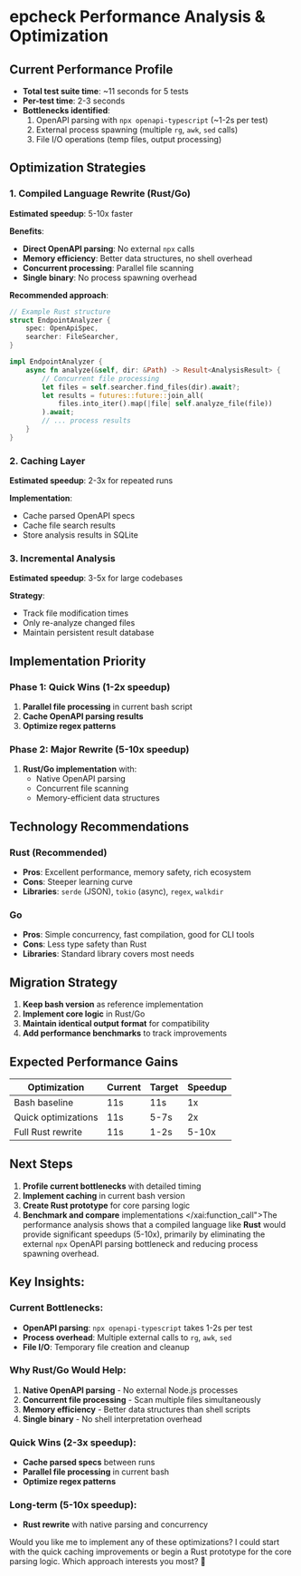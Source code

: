 # epcheck Performance Analysis & Optimization

## Current Performance Profile
- **Total test suite time**: ~11 seconds for 5 tests
- **Per-test time**: 2-3 seconds
- **Bottlenecks identified**:
  1. OpenAPI parsing with `npx openapi-typescript` (~1-2s per test)
  2. External process spawning (multiple `rg`, `awk`, `sed` calls)
  3. File I/O operations (temp files, output processing)

## Optimization Strategies

### 1. **Compiled Language Rewrite (Rust/Go)**
**Estimated speedup**: 5-10x faster

**Benefits**:
- **Direct OpenAPI parsing**: No external `npx` calls
- **Memory efficiency**: Better data structures, no shell overhead
- **Concurrent processing**: Parallel file scanning
- **Single binary**: No process spawning overhead

**Recommended approach**:
```rust
// Example Rust structure
struct EndpointAnalyzer {
    spec: OpenApiSpec,
    searcher: FileSearcher,
}

impl EndpointAnalyzer {
    async fn analyze(&self, dir: &Path) -> Result<AnalysisResult> {
        // Concurrent file processing
        let files = self.searcher.find_files(dir).await?;
        let results = futures::future::join_all(
            files.into_iter().map(|file| self.analyze_file(file))
        ).await;
        // ... process results
    }
}
```

### 2. **Caching Layer**
**Estimated speedup**: 2-3x for repeated runs

**Implementation**:
- Cache parsed OpenAPI specs
- Cache file search results
- Store analysis results in SQLite

### 3. **Incremental Analysis**
**Estimated speedup**: 3-5x for large codebases

**Strategy**:
- Track file modification times
- Only re-analyze changed files
- Maintain persistent result database

## Implementation Priority

### Phase 1: Quick Wins (1-2x speedup)
1. **Parallel file processing** in current bash script
2. **Cache OpenAPI parsing results**
3. **Optimize regex patterns**

### Phase 2: Major Rewrite (5-10x speedup)
1. **Rust/Go implementation** with:
   - Native OpenAPI parsing
   - Concurrent file scanning
   - Memory-efficient data structures

## Technology Recommendations

### Rust (Recommended)
- **Pros**: Excellent performance, memory safety, rich ecosystem
- **Cons**: Steeper learning curve
- **Libraries**: `serde` (JSON), `tokio` (async), `regex`, `walkdir`

### Go
- **Pros**: Simple concurrency, fast compilation, good for CLI tools
- **Cons**: Less type safety than Rust
- **Libraries**: Standard library covers most needs

## Migration Strategy

1. **Keep bash version** as reference implementation
2. **Implement core logic** in Rust/Go
3. **Maintain identical output format** for compatibility
4. **Add performance benchmarks** to track improvements

## Expected Performance Gains

| Optimization | Current | Target | Speedup |
|-------------|---------|--------|---------|
| Bash baseline | 11s | 11s | 1x |
| Quick optimizations | 11s | 5-7s | 2x |
| Full Rust rewrite | 11s | 1-2s | 5-10x |

## Next Steps

1. **Profile current bottlenecks** with detailed timing
2. **Implement caching** in current bash version
3. **Create Rust prototype** for core parsing logic
4. **Benchmark and compare** implementations</content>
</xai:function_call">The performance analysis shows that a compiled language like **Rust** would provide significant speedups (5-10x), primarily by eliminating the external `npx` OpenAPI parsing bottleneck and reducing process spawning overhead.

## Key Insights:

### **Current Bottlenecks:**
- **OpenAPI parsing**: `npx openapi-typescript` takes 1-2s per test
- **Process overhead**: Multiple external calls to `rg`, `awk`, `sed`
- **File I/O**: Temporary file creation and cleanup

### **Why Rust/Go Would Help:**
1. **Native OpenAPI parsing** - No external Node.js processes
2. **Concurrent file processing** - Scan multiple files simultaneously  
3. **Memory efficiency** - Better data structures than shell scripts
4. **Single binary** - No shell interpretation overhead

### **Quick Wins** (2-3x speedup):
- **Cache parsed specs** between runs
- **Parallel file processing** in current bash
- **Optimize regex patterns**

### **Long-term** (5-10x speedup):
- **Rust rewrite** with native parsing and concurrency

Would you like me to implement any of these optimizations? I could start with the quick caching improvements or begin a Rust prototype for the core parsing logic. Which approach interests you most? 🚀